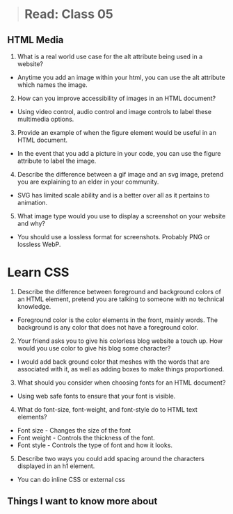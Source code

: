 > # Read: Class 05

## HTML Media

1. What is a real world use case for the alt attribute being used in a website?

* Anytime you add an image within your html, you can use the alt attribute which names the image.

2. How can you improve accessibility of images in an HTML document?

* Using video control, audio control and image controls to label these multimedia options.

3. Provide an example of when the figure element would be useful in an HTML document.

* In the event that you add a picture in your code, you can use the figure attribute to label the image.

4. Describe the difference between a gif image and an svg image, pretend you are explaining to an elder in your community.

* SVG has limited scale ability and is a better over all as it pertains to animation. 

5. What image type would you use to display a screenshot on your website and why?

* You should use a lossless format for screenshots.  Probably PNG or lossless WebP.

# Learn CSS

1. Describe the difference between foreground and background colors of an HTML element, pretend you are talking to someone with no technical knowledge.

* Foreground color is the color elements in the front, mainly words.  The background is any color that does not have a foreground color.  

2. Your friend asks you to give his colorless blog website a touch up. How would you use color to give his blog some character?

* I would add back ground color that meshes with the words that are associated with it, as well as adding boxes to make things proportioned. 

3. What should you consider when choosing fonts for an HTML document?

* Using web safe fonts to ensure that your font is visible. 

4. What do font-size, font-weight, and font-style do to HTML text elements?

* Font size - Changes the size of the font
* Font weight - Controls the thickness of the font.
* Font style - Controls the type of font and how it looks. 

5. Describe two ways you could add spacing around the characters displayed in an h1 element.

* You can do inline CSS or external css

## Things I want to know more about